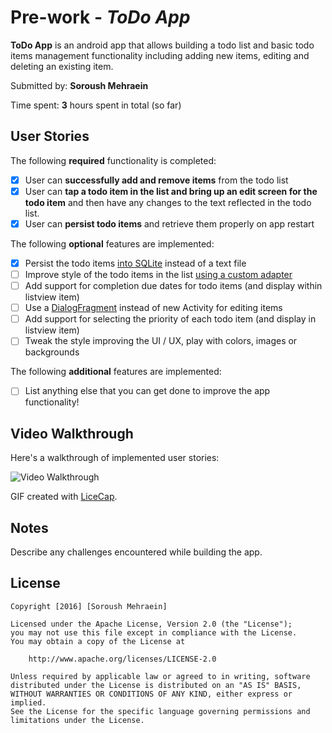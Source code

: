 # Pre-work - *ToDo App*

**ToDo App** is an android app that allows building a todo list and basic todo items management functionality including adding new items, editing and deleting an existing item.

Submitted by: **Soroush Mehraein**

Time spent: **3** hours spent in total (so far)

## User Stories

The following **required** functionality is completed:

* [x] User can **successfully add and remove items** from the todo list
* [x] User can **tap a todo item in the list and bring up an edit screen for the todo item** and then have any changes to the text reflected in the todo list.
* [x] User can **persist todo items** and retrieve them properly on app restart

The following **optional** features are implemented:

* [x] Persist the todo items [into SQLite](http://guides.codepath.com/android/Persisting-Data-to-the-Device#sqlite) instead of a text file
* [  ] Improve style of the todo items in the list [using a custom adapter](http://guides.codepath.com/android/Using-an-ArrayAdapter-with-ListView)
* [  ] Add support for completion due dates for todo items (and display within listview item)
* [  ] Use a [DialogFragment](http://guides.codepath.com/android/Using-DialogFragment) instead of new Activity for editing items
* [  ] Add support for selecting the priority of each todo item (and display in listview item)
* [  ] Tweak the style improving the UI / UX, play with colors, images or backgrounds

The following **additional** features are implemented:

* [  ] List anything else that you can get done to improve the app functionality!

## Video Walkthrough

Here's a walkthrough of implemented user stories:

<img src='http://i.imgur.com/5p6k7yc.gif' title='Video Walkthrough' width='' alt='Video Walkthrough' />

GIF created with [LiceCap](http://www.cockos.com/licecap/).

## Notes

Describe any challenges encountered while building the app.

## License

    Copyright [2016] [Soroush Mehraein]

    Licensed under the Apache License, Version 2.0 (the "License");
    you may not use this file except in compliance with the License.
    You may obtain a copy of the License at

        http://www.apache.org/licenses/LICENSE-2.0

    Unless required by applicable law or agreed to in writing, software
    distributed under the License is distributed on an "AS IS" BASIS,
    WITHOUT WARRANTIES OR CONDITIONS OF ANY KIND, either express or implied.
    See the License for the specific language governing permissions and
    limitations under the License.

